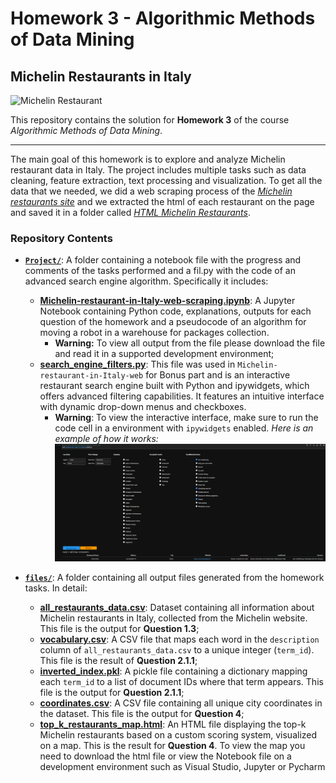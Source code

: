 # Homework 3 - Algorithmic Methods of Data Mining

## Michelin Restaurants in Italy
![Michelin Restaurant](https://www.chase.com/content/dam/unified-assets/photography/articles/credit-card/basics/seo_michelin-restaurants-that-deliver_101222.jpg)

This repository contains the solution for **Homework 3** of the course *Algorithmic Methods of Data Mining*.

---
The main goal of this homework is to explore and analyze Michelin restaurant data in Italy. The project includes multiple tasks such as data cleaning, feature extraction, text processing and visualization.
To get all the data that we needed, we did a web scraping process of the [*Michelin restaurants site*](https://guide.michelin.com/en/it/restaurants) and we extracted the html of each restaurant on the page and saved it in a folder called [*HTML Michelin Restaurants*](https://www.dropbox.com/scl/fo/0j7jc0ltldfykhayu7yv5/AMGq46jObUCNfQYPiC58QhA?rlkey=3a94pnup3e443yhjwmu5s88wu&st=xog2xz1h&dl=0).

### Repository Contents
- [**`Project/`**](https://github.com/Heibattttt/Michelin-restaurant-in-Italy-web-scraping/tree/main/Project): A folder containing a notebook file with the progress and comments of the tasks performed and a fil.py with the code of an advanced search engine algorithm. Specifically it includes:
  - [**Michelin-restaurant-in-Italy-web-scraping.ipynb**](https://github.com/Heibattttt/Michelin-restaurant-in-Italy-web-scraping/blob/main/Project/Scraping%20Michelin%20restaurants.ipynb): A Jupyter Notebook containing Python code, explanations, outputs for each question of the homework and a pseudocode of an algorithm for moving a robot in a warehouse for packages collection. 
    - **Warning:** To view all output from the file please download the file and read it in a supported development environment;
  - [**search_engine_filters.py**](https://github.com/Heibattttt/Michelin-restaurant-in-Italy-web-scraping/blob/main/Project/search_engine_filters.py): This file was used in `Michelin-restaurant-in-Italy-web` for Bonus part and is an interactive restaurant search engine built with Python and ipywidgets, which offers advanced filtering capabilities. It features an intuitive interface with dynamic drop-down menus and checkboxes.
    - **Warning**: To view the interactive interface, make sure to run the code cell in a environment with `ipywidgets` enabled. *Here is an example of how it works:*
  ![Search Engine](https://github.com/Heibattttt/Michelin-restaurant-in-Italy-web-scraping/blob/main/Images/Advance%20Search%20Engine.png)
  
- [**`files/`**](https://github.com/Heibattttt/Michelin-restaurant-in-Italy-web-scraping/tree/main/files): A folder containing all output files generated from the homework tasks. In detail:
  - **[all_restaurants_data.csv](https://github.com/Heibattttt/Michelin-restaurant-in-Italy-web-scraping/blob/main/files/all_restaurants_data%20.csv)**: Dataset containing all information about Michelin restaurants in Italy, collected from the Michelin website. This file is the output for **Question 1.3**;
  - **[vocabulary.csv](https://github.com/Heibattttt/Michelin-restaurant-in-Italy-web-scraping/blob/main/files/vocabulary.csv)**: A CSV file that maps each word in the `description` column of `all_restaurants_data.csv` to a unique integer (`term_id`). This file is the result of **Question 2.1.1**;
  - **[inverted_index.pkl](https://github.com/Heibattttt/Michelin-restaurant-in-Italy-web-scraping/blob/main/files/inverted_index.pkl)**: A pickle file containing a dictionary mapping each `term_id` to a list of document IDs where that term appears. This file is the output for **Question 2.1.1**;
  - **[coordinates.csv](https://github.com/Heibattttt/Michelin-restaurant-in-Italy-web-scraping/blob/main/files/coordinates.csv)**: A CSV file containing all unique city coordinates in the dataset. This file is the output for **Question 4**;
  - **[top_k_restaurants_map.html](https://github.com/Heibattttt/Michelin-restaurant-in-Italy-web-scraping/blob/main/files/top_k_restaurants_map.html)**: An HTML file displaying the top-k Michelin restaurants based on a custom scoring system, visualized on a map. This is the result for **Question 4**. To     view the map you need to download the html file or view the Notebook file on a development environment such as Visual Studio, Jupyter or Pycharm
  



   
